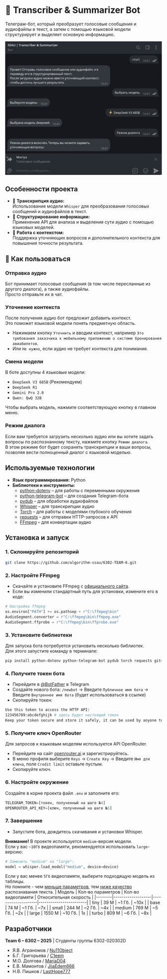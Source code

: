 # 🤖 Transcriber & Summarizer Bot

Телеграм-бот, который преобразует голосовые сообщения и аудиофайлы в текст, а затем с помощью языковой модели структурирует и выделяет основную информацию.

![Showcase](./images/showcase.gif)

## Особенности проекта

- 🎤 **Транскрипция аудио:**<br>Использование модели `Whisper` для преобразования голосовых сообщений и аудиофайлов в текст.
- 📑 **Структурирование информации:**<br>Применение API для анализа и выделения сути аудио с помощью языковых моделей.
- 💬 **Работа с контекстом:**<br>Поддержка уточняющих вопросов и дополнительного контекста для повышения точности результата.

## 📌 Как пользоваться

### Отправка аудио
Бот принимает голосовые сообщения (в том числе пересланные из другого диалога), а также аудиофайлы.<br>
Просто отправьте их в чат.

### Уточнение контекста
После получения аудио бот предложит добавить контекст.<br>
Это поможет языковой модели понять предметную область.<br>
- Нажимаем кнопку `Уточнить` и вводим контекст, например `Это требования заказчика к мобильному приложению о системе бронирования авиабилетов`.<br>
- Или `Не нужно`, если аудио не требует контекста для понимания.

### Смена модели
В боте доступны 4 языковые модели:
- `DeepSeek V3 685B` (Рекомендуем)
- `DeepSeek R1`
- `Gemini Pro 2.0`
- `Qwen: QwQ 32B`

Чтобы выбрать модель, нажмите соответствующую кнопку в главном меню.

### Режим диалога
Если вам требуется загрузить несколько аудио или вы хотите задать вопросы по распознанному тексту, нажмите кнопку `Режим диалога`.<br>
В этом режиме бот будет сохранять транскрипции и ваши вопросы, позволяя вести полноценный диалог с языковой моделью. 

## Используемые технологии

- **Язык программирования:** Python
- **Библиотеки и инструменты:**
  - [python-dotenv](https://github.com/theskumar/python-dotenv) – для работы с переменными окружения
  - [python-telegram-bot](https://github.com/python-telegram-bot/python-telegram-bot) – для создания Telegram-бота
  - [pydub](https://github.com/jiaaro/pydub) – для обработки аудиофайлов
  - [Whisper](https://github.com/openai/whisper) – для транскрипции аудио
  - [Torch](https://pytorch.org/) – для работы с моделями глубокого обучения
  - [requests](https://docs.python-requests.org/) – для отправки HTTP-запросов к API
  - [FFmpeg](https://ffmpeg.org/) – для конвертации аудио


## Установка и запуск

### 1. Склонируйте репозиторий

```bash
git clone https://github.com/algorithm-ssau/6302-TEAM-6.git
```

### 2. Настройте FFmpeg

- Скачайте и установите FFmpeg с [официального сайта](https://ffmpeg.org/).
- Если вы изменили стандартный путь для установки, измените его в коде:
```python
# Настройка ffmpeg
os.environ["PATH"] += os.pathsep + r"C:\ffmpeg\bin"
AudioSegment.converter = r"C:\ffmpeg\bin\ffmpeg.exe"
AudioSegment.ffprobe = r"C:\ffmpeg\bin\ffprobe.exe"
```

### 3. Установите библиотеки

Для запуска бота потребуется установить несколько библиотек.<br>
Для этого запустите команду в терминале:
```bash
pip install python-dotenv python-telegram-bot pydub torch requests git+https://github.com/openai/whisper.git
```

### 4. Получите токен бота

- Перейдите в [@BotFather](https://t.me/botfather) в Telegram
- Создайте нового бота: `/newbot` -> Введите `Публичное имя бота` -> Введите `Внутреннее имя бота` (будет использоваться в ссылке)
- Скопируйте токен:
```bash
Use this token to access the HTTP API:
123456789:abcdefghijk # здесь будет настоящий токен
Keep your token secure and store it safely, it can be used by anyone to control your bot.
```

### 5. Получите ключ OpenRouter
Для запросов к языковым моделям используется API OpenRouter.
- Перейдите на сайт [openrouter.ai](https://openrouter.ai/) и зарегистрируйтесь.
- В меню профиля выберите `Keys` -> `Create Key` -> Введите `Имя для ключа`, поле `Credit limit` оставьте пустым.
- Скопируйте ключ.

### 6. Настройте окружение
Создайте в корне проекта файл `.env` и заполните его:
```python
TELEGRAM_TOKEN=[токен, полученный на шаге №4]
OPENROUTER_API_KEY=[ключ, полученный на шаге №5]
```

### 7. Завершение
- Запустите бота, дождитесь скачивания и установки Whisper.

**Внимание!** В проекте используется `medium`-версия модели.<br>
Если у вас `~10Гб` видеопамяти, рекомендуется использовать `large`-версию:
```python
# Заменить "medium" на "large":
model = whisper.load_model("medium", device=device)
```
Если у вас менее `5Гб` видеопамяти, выберите подходящую модель из таблицы.<br>
Но помните - чем <ins>меньше параметров</ins>, тем <ins>ниже качество</ins> распознавания текста.
| Модель | Кол-во параметров | Кол-во видеопамяти | Относительная скорость |
|--------|-------------------|--------------------|------------------------|
| tiny   | 39 M              | ~1 Гб.             | ~10x                   |
| base   | 74 M              | ~1 Гб.             | ~7x                    |
| small  | 244 M             | ~2 Гб.             | ~4x                    |
| medium | 769 M             | ~5 Гб.             | ~2x                    |
| large  | 1550 M            | ~10 Гб.            | 1x                     |
| turbo  | 809 M             | ~6 Гб.             | ~8x                    |

## Разработчики
**Team 6 – 6302 – 2025** | Студенты группы 6302-020302D
- Я.В. Аграномов  / [Nu11Object](https://github.com/Nu11Object)
- Б.Г. Григорьева / [C1eem](https://github.com/C1eem)
- М.О. Долгова    / [MariaD04](https://github.com/MariaD04)
- Е.В. Мамонтов   / [JijaEdem666](https://github.com/JijaEdem666)
- Н.В. Пишков     / [LastHope777](https://github.com/LastHope777)
